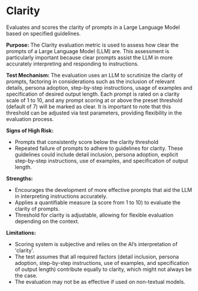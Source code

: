 # Clarity

Evaluates and scores the clarity of prompts in a Large Language Model based on specified guidelines.

**Purpose:**
The Clarity evaluation metric is used to assess how clear the prompts of a Large Language Model (LLM) are. This
assessment is particularly important because clear prompts assist the LLM in more accurately interpreting and
responding to instructions.

**Test Mechanism:**
The evaluation uses an LLM to scrutinize the clarity of prompts, factoring in considerations such as the inclusion
of relevant details, persona adoption, step-by-step instructions, usage of examples and specification of desired
output length. Each prompt is rated on a clarity scale of 1 to 10, and any prompt scoring at or above the preset
threshold (default of 7) will be marked as clear. It is important to note that this threshold can be adjusted via
test parameters, providing flexibility in the evaluation process.

**Signs of High Risk:**

- Prompts that consistently score below the clarity threshold
- Repeated failure of prompts to adhere to guidelines for clarity. These guidelines could include detail inclusion,
persona adoption, explicit step-by-step instructions, use of examples, and specification of output length.

**Strengths:**

- Encourages the development of more effective prompts that aid the LLM in interpreting instructions accurately.
- Applies a quantifiable measure (a score from 1 to 10) to evaluate the clarity of prompts.
- Threshold for clarity is adjustable, allowing for flexible evaluation depending on the context.

**Limitations:**

- Scoring system is subjective and relies on the AI’s interpretation of 'clarity'.
- The test assumes that all required factors (detail inclusion, persona adoption, step-by-step instructions, use of
examples, and specification of output length) contribute equally to clarity, which might not always be the case.
- The evaluation may not be as effective if used on non-textual models.